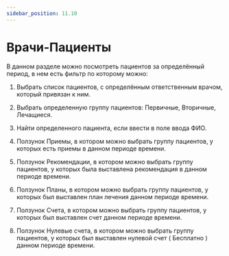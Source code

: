```yaml
---
sidebar_position: 11.10
---
```


# Врачи-Пациенты

<!-- ![Модуль "reports_1"](assets/reports/1.png) -->

В данном разделе можно посмотреть пациентов за определённый период, в нем есть фильтр по которому можно:

1)	Выбрать список пациентов, с определённым ответственным врачом, который привязан к ним.

<!-- ![Модуль "reports_1"](assets/reports/1.png) -->

2) Выбрать определенную группу пациентов: Первичные, Вторичные, Лечащиеся. 

<!-- ![Модуль "reports_1"](assets/reports/1.png) -->

3) Найти определенного пациента, если ввести в поле ввода ФИО.

<!-- ![Модуль "reports_1"](assets/reports/1.png) -->

4) Ползунок Приемы, в котором можно выбрать группу пациентов, у которых есть приемы в данном периоде времени.

 <!-- ![Модуль "reports_1"](assets/reports/1.png) -->

5) Ползунок Рекомендации, в котором можно выбрать группу пациентов, у которых была выставлена рекомендация в данном периоде времени.

<!-- ![Модуль "reports_1"](assets/reports/1.png) -->

6) Ползунок Планы, в котором можно выбрать группу пациентов, у которых был выставлен план лечения данном периоде времени.

<!-- ![Модуль "reports_1"](assets/reports/1.png) -->

7) Ползунок Счета, в котором можно выбрать группу пациентов, у которых был выставлен счет данном периоде времени.

<!-- ![Модуль "reports_1"](assets/reports/1.png) -->
 
8) Ползунок Нулевые счета, в котором можно выбрать группу пациентов, у которых был выставлен нулевой счет ( Бесплатно ) данном периоде времени.
